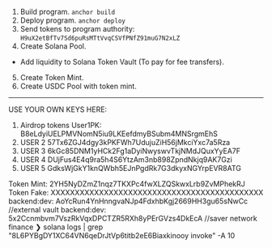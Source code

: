 1. Build program. `anchor build`
2. Deploy program. `anchor deploy`
3. Send tokens to program authority: `H9uX2etBfTv7Sd6puRsMTtVvqCSVfPNfZ91muG7N2xLZ`
4. Create Solana Pool.

- Add liquidity to Solana Token Vault (To pay for fee transfers).

5. Create Token Mint.
6. Create USDC Pool with token mint.

---

USE YOUR OWN KEYS HERE:

1. Airdrop tokens User1PK: B8eLdyiUELPMVNomN5iu9LKEefdmyBSubm4MNSrgmEhS
2. USER 2 57Tx6ZGJ4dgy3kPKFWh7UdujuZiH56jMkciYxc7a5Rza
3. USER 3 6kGc85DNM1yHCk2Fg1aDyiNwyswvTkjNMdJQuxYyEA7F
4. USER 4 DUjFus4E4q9ra5h4S6YtzAm3nb898ZpndNkjq9AK7Gzi
5. USER 5 GdksWjGkY1knQWbh5EJnPgdRk7G3dkyxNGYrpEVR8ATG

Token Mint: 2YH5NyDZmZ1nqz7TKXPc4fwXLZQSkwxLrb9ZvMPhekRJ
Token Fake: XXXXXXXXXXXXXXXXXXXXXXXXXXXXXXXXXXXXXXXXXXXX
backend:dev: AoYcRun4YnHnngvaNJp4FdxhbKgj2669HH3gu65sNwCc //external vault
backend:dev: 5x2Ccnmbvm7VszRkVqxDPCTZR5RXh8yPErGVzs4DkEcA //saver network finance
❯ solana logs | grep "8L6PYBgDY1XC64VN6qeDrJtVp6titb2eE6Biaxkinooy invoke" -A 10
